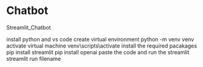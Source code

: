 # Chatbot
Streamlit_Chatbot


install python and vs code
create virtual environment 
python -m venv venv
activate virtual machine 
venv\scripts\activate
install the required pacakages
pip install streamlit
pip install openai
paste the code and run the streamlit 
streamlit run filename 


